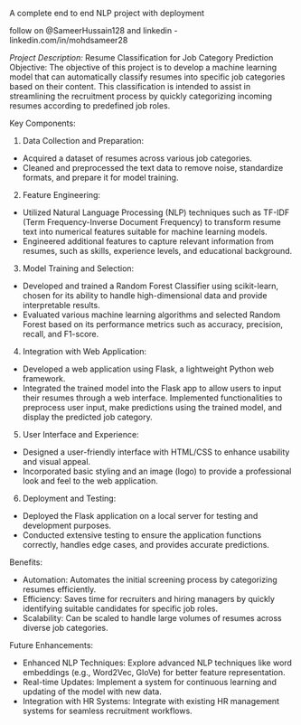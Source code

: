 A complete end to end NLP project with deployment

follow on @SameerHussain128 and linkedin - linkedin.com/in/mohdsameer28

*Project Description:* Resume Classification for Job Category Prediction
Objective:
The objective of this project is to develop a machine learning model that can automatically classify resumes into specific job categories based on their content. This classification is intended to assist in streamlining the recruitment process by quickly categorizing incoming resumes according to predefined job roles.

Key Components:
1. Data Collection and Preparation:

* Acquired a dataset of resumes across various job categories.
* Cleaned and preprocessed the text data to remove noise, standardize formats, and prepare it for model training.
  
2. Feature Engineering:

* Utilized Natural Language Processing (NLP) techniques such as TF-IDF (Term Frequency-Inverse Document Frequency) to transform resume text into numerical features suitable for machine learning models.
* Engineered additional features to capture relevant information from resumes, such as skills, experience levels, and educational background.
  
3. Model Training and Selection:

* Developed and trained a Random Forest Classifier using scikit-learn, chosen for its ability to handle high-dimensional data and provide interpretable results.
* Evaluated various machine learning algorithms and selected Random Forest based on its performance metrics such as accuracy, precision, recall, and F1-score.
  
4. Integration with Web Application:

* Developed a web application using Flask, a lightweight Python web framework.
* Integrated the trained model into the Flask app to allow users to input their resumes through a web interface.
Implemented functionalities to preprocess user input, make predictions using the trained model, and display the predicted job category.

5. User Interface and Experience:

* Designed a user-friendly interface with HTML/CSS to enhance usability and visual appeal.
* Incorporated basic styling and an image (logo) to provide a professional look and feel to the web application.
  
6. Deployment and Testing:

* Deployed the Flask application on a local server for testing and development purposes.
* Conducted extensive testing to ensure the application functions correctly, handles edge cases, and provides accurate predictions.
  
Benefits:
* Automation: Automates the initial screening process by categorizing resumes efficiently.
* Efficiency: Saves time for recruiters and hiring managers by quickly identifying suitable candidates for specific job roles.
* Scalability: Can be scaled to handle large volumes of resumes across diverse job categories.
  
Future Enhancements:
* Enhanced NLP Techniques: Explore advanced NLP techniques like word embeddings (e.g., Word2Vec, GloVe) for better feature representation.
* Real-time Updates: Implement a system for continuous learning and updating of the model with new data.
* Integration with HR Systems: Integrate with existing HR management systems for seamless recruitment workflows.
